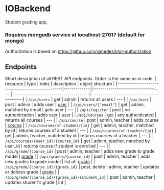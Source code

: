 # IOBackend

Student grading app.

### Requires mongodb service at localhost:27017 (default for mongo)

Authorization is based on https://github.com/ximedes/ktor-authorization

## Endpoints

Short description of all REST API endpoints. Order is the same as in code. | resource | type | roles | description | object structure |
|--------------------------------------------------|--------------|------------------------------------|---------------------------------------|-------------------------------------------|
| `/api/users`                                     | get | admin | returns all users | --- | | `/api/user`                                      | post | admin | adds user
| [user](/misc/exampleUser.json)            | | `/api/users/{"email"}`                           | get | admin, matched by email | gets user | --- | | `/api/register`
| post | no authentication | adds user | [user](/misc/exampleUser.json)            | | `/api/courses`                                   | get | any authenticated | returns all
courses | --- | | `/api/course`                                    | post | admin, teacher | adds course | [course](/misc/exampleCourse.json)        |
| `/api/courses/of-student/{id}`                   | get | admin, teacher, matched by id | returns courses of a student | --- | | `/api/courses/of-teacher/{id}`                   |
get | admin, teacher, matched by id | returns courses of a teacher | --- | | `/api/courses/{user_id}/{course_id}`             | get | admin, teacher, matched by user_id | returns
course if student is enrolled | --- | | `/api/grade/{course_id}`                         | post | admin, teacher | adds new grade to grade model | [grade](/misc/exampleGrade.json)
| | `/api/grades/{course_id}`                        | post | admin, teacher | adds new grades to grade model | list of: [grade](/misc/exampleGrade.json) |
| `/api/grade/{course_id}/{grade_id}`              | post, delete | admin, teacher | updates or deletes grade | [grade](/misc/exampleGrade.json)          |
| `/api/grade/{course_id}/{grade_id}/{student_id}` | post | admin, teacher | updates student's grade | int |
